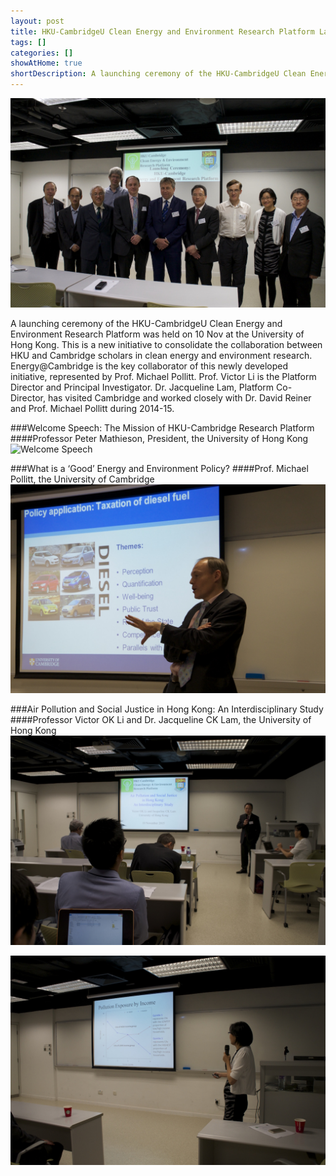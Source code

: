 ```yaml
---
layout: post
title: HKU-CambridgeU Clean Energy and Environment Research Platform Launching Ceremony
tags: []
categories: []
showAtHome: true
shortDescription: A launching ceremony of the HKU-CambridgeU Clean Energy and Environment Research Platform was held on 10 Nov at the University of Hong Kong. This is a new initiative to consolidate the collaboration between HKU and Cambridge scholars in clean energy and environment research. Energy@Cambridge is the key collaborator of this newly developed initiative, represented by Prof. Michael Pollitt. Prof. Victor Li is the Platform Director and Principal Investigator. Dr. Jacqueline Lam, Platform Co-Director, has visited Cambridge and worked closely with Dr. David Reiner and Prof. Michael Pollitt during 2014-15.
---
```


![Launching Ceremony](/images/launching-ceremony/NOV10_CEERP_Launch.jpg)

A launching ceremony of the HKU-CambridgeU Clean Energy and Environment Research Platform was held on 10 Nov at the University of Hong Kong. This is a new initiative to consolidate the collaboration between HKU and Cambridge scholars in clean energy and environment research. Energy@Cambridge is the key collaborator of this newly developed initiative, represented by Prof. Michael Pollitt. Prof. Victor Li is the Platform Director and Principal Investigator. Dr. Jacqueline Lam, Platform Co-Director, has visited Cambridge and worked closely with Dr. David Reiner and Prof. Michael Pollitt during 2014-15.

###Welcome Speech: The Mission of HKU-Cambridge Research Platform
####Professor Peter Mathieson, President, the University of Hong Kong
![Welcome Speech](/images/launching-ceremony/NOV10_PMathieson.jpg)

###What is a ‘Good’ Energy and Environment Policy?
####Prof. Michael Pollitt, the University of Cambridge
![Presentation](/images/launching-ceremony/NOV10_MPollitt2.jpg)

###Air Pollution and Social Justice in Hong Kong: An Interdisciplinary Study
####Professor Victor OK Li and Dr. Jacqueline CK Lam, the University of Hong Kong
![Presentation](/images/launching-ceremony/NOV10_VLi2.jpg)

![Presentation](/images/launching-ceremony/NOV10_JLam.jpg)